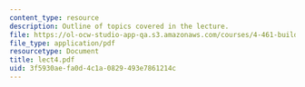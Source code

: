```yaml
---
content_type: resource
description: Outline of topics covered in the lecture.
file: https://ol-ocw-studio-app-qa.s3.amazonaws.com/courses/4-461-building-technology-i-materials-and-construction-fall-2004/3f5930aefa0d4c1a0829493e7861214c_lect4.pdf
file_type: application/pdf
resourcetype: Document
title: lect4.pdf
uid: 3f5930ae-fa0d-4c1a-0829-493e7861214c
---
```

